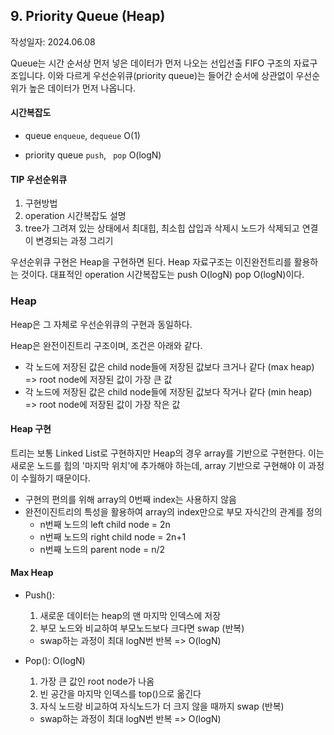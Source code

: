 ## 9. Priority Queue (Heap)

작성일자: 2024.06.08



Queue는 시간 순서상 먼저 넣은 데이터가 먼저 나오는 선입선출 FIFO 구조의 자료구조입니다. 이와 다르게 우선순위큐(priority queue)는 들어간 순서에 상관없이 우선순위가 높은 데이터가 먼저 나옵니다.



#### 시간복잡도

- queue `enqueue`, `dequeue` O(1)

- priority queue `push`, ` pop` O(logN)



#### TIP 우선순위큐

1. 구현방법
2. operation 시간복잡도 설명
3. tree가 그려져 있는 상태에서 최대힙, 최소힙 삽입과 삭제시 노드가 삭제되고 연결이 변경되는 과정 그리기

우선순위큐 구현은 Heap을 구현하면 된다. Heap 자료구조는 이진완전트리를 활용하는 것이다. 대표적인 operation 시간복잡도는 push O(logN) pop O(logN)이다. 



### Heap

Heap은 그 자체로 우선순위큐의 구현과 동일하다.

Heap은 완전이진트리 구조이며, 조건은 아래와 같다.

- 각 노드에 저장된 값은 child node들에 저장된 값보다 크거나 같다 (max heap)
  => root node에 저장된 값이 가장 큰 값
- 각 노드에 저장된 값은 child node들에 저장된 값보다 작거나 같다 (min heap)
  => root node에 저장된 값이 가장 작은 값



#### Heap 구현

트리는 보통 Linked List로 구현하지만 Heap의 경우 array를 기반으로 구현한다. 이는 새로운 노드를 힙의 '마지막 위치'에 추가해야 하는데, array 기반으로 구현해야 이 과정이 수월하기 때문이다.



- 구현의 편의를 위해 array의 0번째 index는 사용하지 않음
- 완전이진트리의 특성을 활용하여 array의 index만으로 부모 자식간의 관계를 정의
  - n번째 노드의 left child node = 2n
  - n번째 노드의 right child node = 2n+1
  - n번째 노드의 parent node = n/2



#### Max Heap

- Push(): 

  1. 새로운 데이터는 heap의 맨 마지막 인덱스에 저장
  2. 부모 노드와 비교하여 부모노드보다 크다면 swap (반복)

  - swap하는 과정이 최대 logN번 반복 => O(logN)

- Pop(): O(logN)

  1. 가장 큰 값인 root node가 나옴
  2. 빈 공간을 마지막 인덱스를 top()으로 옮긴다
  3. 자식 노드랑 비교하여 자식노드가 더 크지 않을 때까지 swap (반복)

  - swap하는 과정이 최대 logN번 반복 => O(logN)
